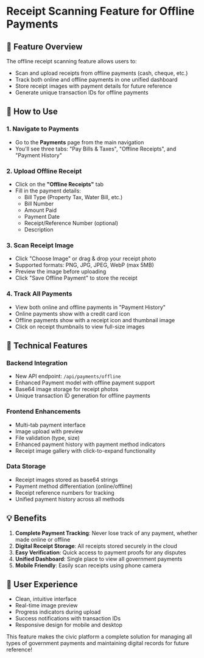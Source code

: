 # Receipt Scanning Feature for Offline Payments

## 🎯 Feature Overview
The offline receipt scanning feature allows users to:
- Scan and upload receipts from offline payments (cash, cheque, etc.)
- Track both online and offline payments in one unified dashboard
- Store receipt images with payment details for future reference
- Generate unique transaction IDs for offline payments

## 🚀 How to Use

### 1. Navigate to Payments
- Go to the **Payments** page from the main navigation
- You'll see three tabs: "Pay Bills & Taxes", "Offline Receipts", and "Payment History"

### 2. Upload Offline Receipt
- Click on the **"Offline Receipts"** tab
- Fill in the payment details:
  - Bill Type (Property Tax, Water Bill, etc.)
  - Bill Number
  - Amount Paid
  - Payment Date
  - Receipt/Reference Number (optional)
  - Description

### 3. Scan Receipt Image
- Click "Choose Image" or drag & drop your receipt photo
- Supported formats: PNG, JPG, JPEG, WebP (max 5MB)
- Preview the image before uploading
- Click "Save Offline Payment" to store the receipt

### 4. Track All Payments
- View both online and offline payments in "Payment History"
- Online payments show with a credit card icon
- Offline payments show with a receipt icon and thumbnail image
- Click on receipt thumbnails to view full-size images

## 🔧 Technical Features

### Backend Integration
- New API endpoint: `/api/payments/offline`
- Enhanced Payment model with offline payment support
- Base64 image storage for receipt photos
- Unique transaction ID generation for offline payments

### Frontend Enhancements
- Multi-tab payment interface
- Image upload with preview
- File validation (type, size)
- Enhanced payment history with payment method indicators
- Receipt image gallery with click-to-expand functionality

### Data Storage
- Receipt images stored as base64 strings
- Payment method differentiation (online/offline)
- Receipt reference numbers for tracking
- Unified payment history across all methods

## 💡 Benefits
1. **Complete Payment Tracking**: Never lose track of any payment, whether made online or offline
2. **Digital Receipt Storage**: All receipts stored securely in the cloud
3. **Easy Verification**: Quick access to payment proofs for any disputes
4. **Unified Dashboard**: Single place to view all government payments
5. **Mobile Friendly**: Easily scan receipts using phone camera

## 🎨 User Experience
- Clean, intuitive interface
- Real-time image preview
- Progress indicators during upload
- Success notifications with transaction IDs
- Responsive design for mobile and desktop

This feature makes the civic platform a complete solution for managing all types of government payments and maintaining digital records for future reference!
